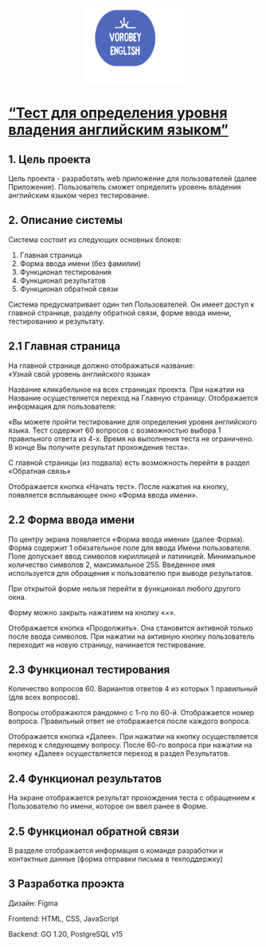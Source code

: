 <p align="center">
<img  src="./static/img/Иконка _Лого_ (1_1).svg" width="40%">
</p>

# [“Тест для определения уровня владения английским языком”](http://vorobeyenglish.ru/)
## 1. Цель проекта
Цель проекта - разработать web приложение для пользователей (далее Приложение). Пользователь сможет определить уровень владения английским языком через тестирование.
## 2. Описание системы
Система 	состоит из следующих основных блоков:

1. Главная страница
2. Форма 	ввода имени (без фамилии)
3. Функционал тестирования
4. Функционал результатов
5. Функционал обратной связи

Система 	предусматривает один тип Пользователей. 	Он имеет доступ к главной странице, разделу обратной связи, форме ввода имени, тестированию и результату.
## 2.1 Главная страница
На главной странице должно отображаться 	название: 		
«Узнай свой уровень английского языка»

Название 	кликабельное на всех страницах проекта. При нажатии на Название осуществляется переход на Главную страницу.
Отображается информация для пользователя:

«Вы 	можете пройти тестирование для определения уровня английского языка. Тест содержит 60 вопросов с возможностью выбора 1 правильного ответа из 4-х. Время 	на выполнения теста не ограничено. В конце Вы получите результат прохождения теста».

С главной страницы (из подвала) есть возможность перейти в раздел «Обратная связь»

Отображается кнопка «Начать тест». После нажатия на кнопку, появляется всплывающее окно «Форма ввода имени».
## 2.2 Форма ввода имени
По центру экрана появляется «Форма ввода имени» (далее Форма). Форма содержит 1 обязательное поле для ввода Имени 	пользователя. Поле допускает ввод символов кириллицей и латиницей. Минимальное количество символов 2, 	максимальное 255. Введенное имя используется 	для обращения к пользователю при выводе 	результатов.

При 	открытой форме нельзя перейти в функционал любого другого окна.

Форму можно закрыть нажатием на кнопку «×».


Отображается кнопка «Продолжить». Она становится активной только после ввода символов. При нажатии на активную кнопку 	пользователь переходит на новую страницу, начинается тестирование.
## 2.3 Функционал тестирования
Количество вопросов 60. Вариантов ответов 4 из которых 1 правильный (для всех вопросов).

Вопросы отображаются рандомно с 1-го по 	60-й. Отображается номер вопроса. Правильный ответ не	отображается после каждого вопроса.

Отображается кнопка «Далее». При нажатии на кнопку 	осуществляется переход к следующему вопросу. После 60-го вопроса при нажатии 	на кнопку «Далее» осуществляется переход в раздел Результатов.
## 2.4 Функционал результатов
На экране отображается результат прохождения 	теста с обращением к Пользователю по 	имени, которое он ввел ранее в Форме.
## 2.5 Функционал обратной связи
В разделе отображается информация о команде разработки и контактные данные (форма отправки письма в техподдержку)
## 3 Разработка проэкта
Дизайн:  Figma

Frontend: HTML, CSS, JavaScript

Backend: GO 1.20, PostgreSQL v15